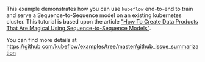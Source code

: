 This example demonstrates how you can use `kubeflow` end-to-end to train and
serve a Sequence-to-Sequence model on an existing kubernetes cluster. This
tutorial is based upon the article ["How To Create Data Products That
Are Magical Using Sequence-to-Sequence
Models"](https://medium.com/@hamelhusain/how-to-create-data-products-that-are-magical-using-sequence-to-sequence-models-703f86a231f8).

You can find more details at https://github.com/kubeflow/examples/tree/master/github_issue_summarization
